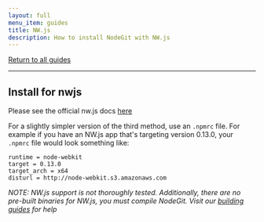 ```yaml
---
layout: full
menu_item: guides
title: NW.js
description: How to install NodeGit with NW.js
---
```


[Return to all guides](../../)

* * *

Install for nwjs
----------------

Please see the official nw.js docs [here](http://docs.nwjs.io/en/latest/For%20Users/Advanced/Use%20Native%20Node%20Modules/#node-pre-gyp)

For a slightly simpler version of the third method, use an `.npmrc` file. For example if you have an NW.js app that's targeting version 0.13.0, your `.npmrc` file would look something like:
```
runtime = node-webkit
target = 0.13.0
target_arch = x64
disturl = http://node-webkit.s3.amazonaws.com
```

*NOTE: NW.js support is not thoroughly tested. Additionally, there are no pre-built binaries for NW.js, you must compile NodeGit. Visit our [building guides](../from-source) for help*
